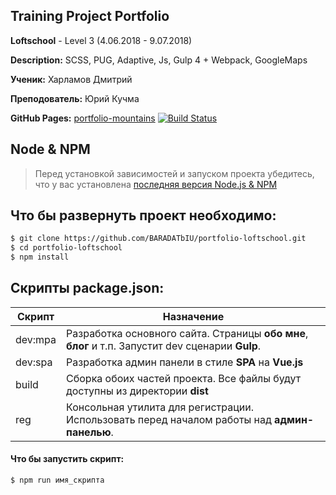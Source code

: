 ## Training Project Portfolio

**Loftschool** - Level 3 (4.06.2018 - 9.07.2018)

**Description:** SCSS, PUG, Adaptive, Js, Gulp 4 + Webpack, GoogleMaps

**Ученик:** Харламов Дмитрий

**Преподователь:** Юрий Кучма

**GitHub Pages:** [portfolio-mountains](https://baradatbiu.github.io/portfolio-loftschool/)
[![Build Status](https://travis-ci.com/BARADATbIU/portfolio-loftschool.svg?branch=dev)](https://travis-ci.com/BARADATbIU/portfolio-loftschool)


## Node & NPM

> Перед установкой зависимостей и запуском проекта убедитесь, что у вас установлена [последняя версия Node.js & NPM](https://nodejs.org/en/download/current/)

##  Что бы развернуть проект необходимо:
```sh
$ git clone https://github.com/BARADATbIU/portfolio-loftschool.git
$ cd portfolio-loftschool
$ npm install
```

## Скрипты package.json:

| Скрипт | Назначение |
| ------ | ------ |
| dev:mpa | Разработка основного сайта. Страницы **обо мне**, **блог** и т.п. Запустит dev сценарии **Gulp**. |
| dev:spa | Разработка админ панели в стиле **SPA** на **Vue.js** |
| build  | Сборка обоих частей проекта. Все файлы будут доступны из директории **dist** |
| reg | Консольная утилита для регистрации. Использовать перед началом работы над **админ-панелью**. |

#### Что бы запустить скрипт:
```sh
$ npm run имя_скрипта
```
